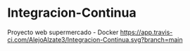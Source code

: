 # Integracion-Continua
Proyecto web supermercado - Docker
https://app.travis-ci.com/AlejoAlzate3/Integracion-Continua.svg?branch=main
